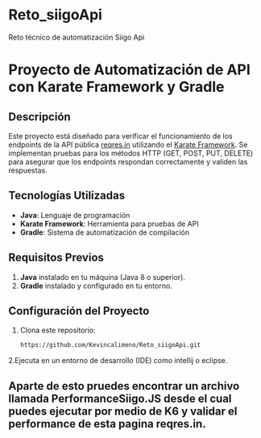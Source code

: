 # Reto_siigoApi
Reto técnico de automatización Siigo Api

# Proyecto de Automatización de API con Karate Framework y Gradle

## Descripción
Este proyecto está diseñado para verificar el funcionamiento de los endpoints de la API pública [reqres.in](https://reqres.in) utilizando el [Karate Framework](https://github.com/intuit/karate). Se implementan pruebas para los métodos HTTP (GET, POST, PUT, DELETE) para asegurar que los endpoints respondan correctamente y validen las respuestas.

## Tecnologías Utilizadas
- **Java**: Lenguaje de programación
- **Karate Framework**: Herramienta para pruebas de API
- **Gradle**: Sistema de automatización de compilación

## Requisitos Previos
1. **Java** instalado en tu máquina (Java 8 o superior).
2. **Gradle** instalado y configurado en tu entorno.

## Configuración del Proyecto

1. Clona este repositorio:
   ```bash
   https://github.com/Kevincalimeno/Reto_siigoApi.git
2.Ejecuta en un entorno de desarrollo (IDE) como intellij o eclipse.


## Aparte de esto pruedes encontrar un archivo llamada PerformanceSiigo.JS desde el cual puedes ejecutar por medio de K6 y validar el performance de esta pagina reqres.in.